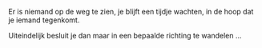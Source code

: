 Er is niemand op de weg te zien, je blijft een tijdje wachten,
in de hoop dat je iemand tegenkomt.  

Uiteindelijk besluit je dan maar in een bepaalde richting te wandelen ...